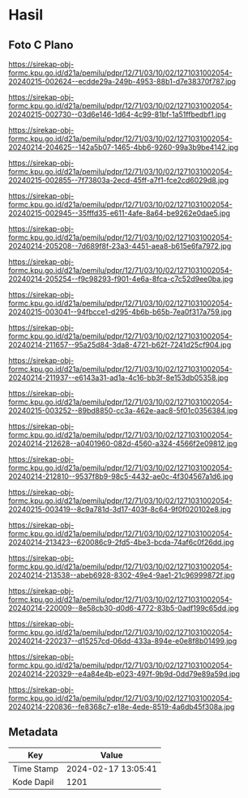 # Hasil

## Foto C Plano

https://sirekap-obj-formc.kpu.go.id/d21a/pemilu/pdpr/12/71/03/10/02/1271031002054-20240215-002624--ecdde29a-249b-4953-88b1-d7e38370f787.jpg

https://sirekap-obj-formc.kpu.go.id/d21a/pemilu/pdpr/12/71/03/10/02/1271031002054-20240215-002730--03d6e146-1d64-4c99-81bf-1a51ffbedbf1.jpg

https://sirekap-obj-formc.kpu.go.id/d21a/pemilu/pdpr/12/71/03/10/02/1271031002054-20240214-204625--142a5b07-1465-4bb6-9260-99a3b9be4142.jpg

https://sirekap-obj-formc.kpu.go.id/d21a/pemilu/pdpr/12/71/03/10/02/1271031002054-20240215-002855--7f73803a-2ecd-45ff-a7f1-fce2cd6029d8.jpg

https://sirekap-obj-formc.kpu.go.id/d21a/pemilu/pdpr/12/71/03/10/02/1271031002054-20240215-002945--35fffd35-e611-4afe-8a64-be9262e0dae5.jpg

https://sirekap-obj-formc.kpu.go.id/d21a/pemilu/pdpr/12/71/03/10/02/1271031002054-20240214-205208--7d689f8f-23a3-4451-aea8-b615e6fa7972.jpg

https://sirekap-obj-formc.kpu.go.id/d21a/pemilu/pdpr/12/71/03/10/02/1271031002054-20240214-205254--f9c98293-f901-4e6a-8fca-c7c52d9ee0ba.jpg

https://sirekap-obj-formc.kpu.go.id/d21a/pemilu/pdpr/12/71/03/10/02/1271031002054-20240215-003041--94fbcce1-d295-4b6b-b65b-7ea0f317a759.jpg

https://sirekap-obj-formc.kpu.go.id/d21a/pemilu/pdpr/12/71/03/10/02/1271031002054-20240214-211657--95a25d84-3da8-4721-b62f-7241d25cf904.jpg

https://sirekap-obj-formc.kpu.go.id/d21a/pemilu/pdpr/12/71/03/10/02/1271031002054-20240214-211937--e6143a31-ad1a-4c16-bb3f-8e153db05358.jpg

https://sirekap-obj-formc.kpu.go.id/d21a/pemilu/pdpr/12/71/03/10/02/1271031002054-20240215-003252--89bd8850-cc3a-462e-aac8-5f01c0356384.jpg

https://sirekap-obj-formc.kpu.go.id/d21a/pemilu/pdpr/12/71/03/10/02/1271031002054-20240214-212628--a0401960-082d-4560-a324-4566f2e09812.jpg

https://sirekap-obj-formc.kpu.go.id/d21a/pemilu/pdpr/12/71/03/10/02/1271031002054-20240214-212810--9537f8b9-98c5-4432-ae0c-4f304567a1d6.jpg

https://sirekap-obj-formc.kpu.go.id/d21a/pemilu/pdpr/12/71/03/10/02/1271031002054-20240215-003419--8c9a781d-3d17-403f-8c64-9f0f020102e8.jpg

https://sirekap-obj-formc.kpu.go.id/d21a/pemilu/pdpr/12/71/03/10/02/1271031002054-20240214-213423--620086c9-2fd5-4be3-bcda-74af6c0f26dd.jpg

https://sirekap-obj-formc.kpu.go.id/d21a/pemilu/pdpr/12/71/03/10/02/1271031002054-20240214-213538--abeb6928-8302-49e4-9ae1-21c96999872f.jpg

https://sirekap-obj-formc.kpu.go.id/d21a/pemilu/pdpr/12/71/03/10/02/1271031002054-20240214-220009--8e58cb30-d0d6-4772-83b5-0adf199c65dd.jpg

https://sirekap-obj-formc.kpu.go.id/d21a/pemilu/pdpr/12/71/03/10/02/1271031002054-20240214-220237--d15257cd-06dd-433a-894e-e0e8f8b01499.jpg

https://sirekap-obj-formc.kpu.go.id/d21a/pemilu/pdpr/12/71/03/10/02/1271031002054-20240214-220329--e4a84e4b-e023-497f-9b9d-0dd79e89a59d.jpg

https://sirekap-obj-formc.kpu.go.id/d21a/pemilu/pdpr/12/71/03/10/02/1271031002054-20240214-220836--fe8368c7-e18e-4ede-8519-4a6db45f308a.jpg


## Metadata

| Key        | Value               |
| ---------- | ------------------- |
| Time Stamp | 2024-02-17 13:05:41 |
| Kode Dapil | 1201                |



